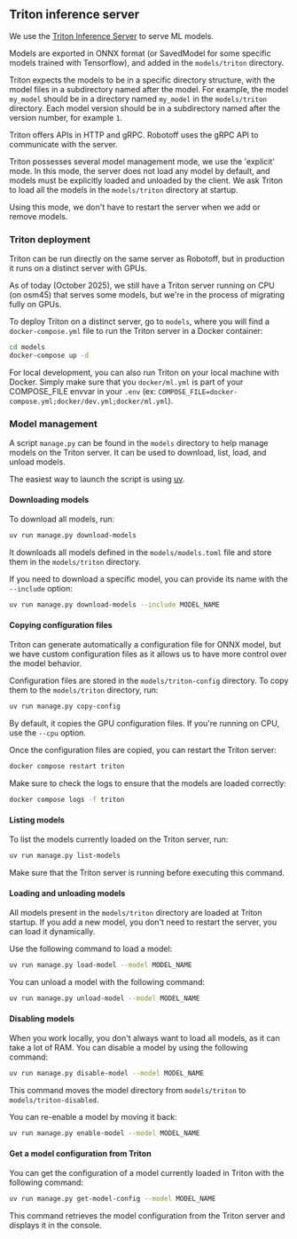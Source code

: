 ## Triton inference server

We use the [Triton Inference Server](https://github.com/triton-inference-server/) to serve ML models.

Models are exported in ONNX format (or SavedModel for some specific models trained with Tensorflow), and added in the `models/triton` directory.

Triton expects the models to be in a specific directory structure, with the model files in a subdirectory named after the model. For example, the model `my_model` should be in a directory named `my_model` in the `models/triton` directory.
Each model version should be in a subdirectory named after the version number, for example `1`.

Triton offers APIs in HTTP and gRPC. Robotoff uses the gRPC API to communicate with the server.

Triton possesses several model management mode, we use the 'explicit' mode. In this mode, the server does not load any model by default, and models must be explicitly loaded and unloaded by the client.
We ask Triton to load all the models in the `models/triton` directory at startup.

Using this mode, we don't have to restart the server when we add or remove models.

### Triton deployment

Triton can be run directly on the same server as Robotoff, but in production it runs on a distinct server with GPUs. 

As of today (October 2025), we still have a Triton server running on CPU (on osm45) that serves some models, but we're in the process of migrating fully on GPUs.

To deploy Triton on a distinct server, go to `models`, where you will find a `docker-compose.yml` file to run the Triton server in a Docker container:

```bash
cd models
docker-compose up -d
```

For local development, you can also run Triton on your local machine with Docker. Simply make sure that you `docker/ml.yml` is part of your COMPOSE_FILE envvar in your `.env` (ex: `COMPOSE_FILE=docker-compose.yml;docker/dev.yml;docker/ml.yml`).


### Model management

A script `manage.py` can be found in the `models` directory to help manage models on the Triton server. It can be used to download, list, load, and unload models.

The easiest way to launch the script is using [uv](https://docs.astral.sh/uv/).

#### Downloading models

To download all models, run:

```bash
uv run manage.py download-models
```

It downloads all models defined in the `models/models.toml` file and store them in the `models/triton` directory.

If you need to download a specific model, you can provide its name with the `--include` option:

```bash
uv run manage.py download-models --include MODEL_NAME
```

#### Copying configuration files

Triton can generate automatically a configuration file for ONNX model, but we have custom configuration files as it allows us to have more control over the model behavior.

Configuration files are stored in the `models/triton-config` directory. To copy them to the `models/triton` directory, run:

```bash
uv run manage.py copy-config
```

By default, it copies the GPU configuration files. If you're running on CPU, use the `--cpu` option.

Once the configuration files are copied, you can restart the Triton server:

```bash
docker compose restart triton
```

Make sure to check the logs to ensure that the models are loaded correctly:

```bash
docker compose logs -f triton
```

#### Listing models

To list the models currently loaded on the Triton server, run:

```bash
uv run manage.py list-models
```

Make sure that the Triton server is running before executing this command.


#### Loading and unloading models

All models present in the `models/triton` directory are loaded at Triton startup. If you add a new model, you don't need to restart the server, you can load it dynamically.

Use the following command to load a model:

```bash
uv run manage.py load-model --model MODEL_NAME
```

You can unload a model with the following command:
```bash
uv run manage.py unload-model --model MODEL_NAME
```

#### Disabling models

When you work locally, you don't always want to load all models, as it can take a lot of RAM. You can disable a model by using the following command:

```bash
uv run manage.py disable-model --model MODEL_NAME
```

This command moves the model directory from `models/triton` to `models/triton-disabled`.

You can re-enable a model by moving it back:

```bash
uv run manage.py enable-model --model MODEL_NAME
```

#### Get a model configuration from Triton

You can get the configuration of a model currently loaded in Triton with the following command:

```bash
uv run manage.py get-model-config --model MODEL_NAME
```

This command retrieves the model configuration from the Triton server and displays it in the console.